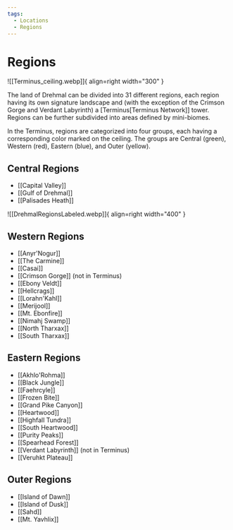 ```yaml
---
tags:
  - Locations
  - Regions
---
```



# Regions

![[Terminus_ceiling.webp]]{ align=right width="300" }

The land of Drehmal can be divided into 31 different regions, each region having its own signature landscape and (with the exception of the Crimson Gorge and Verdant Labyrinth) a [Terminus[Terminus Network]] tower. Regions can be further subdivided into areas defined by mini-biomes.

In the Terminus, regions are categorized into four groups, each having a corresponding color marked on the ceiling. The groups are Central (green), Western (red), Eastern (blue), and Outer (yellow). 


## Central Regions

 - [[Capital Valley]]
 - [[Gulf of Drehmal]]
 - [[Palisades Heath]]

 ![[DrehmalRegionsLabeled.webp]]{ align=right width="400" }

## Western Regions

 - [[Anyr'Nogur]]
 - [[The Carmine]]
 - [[Casai]]
 - [[Crimson Gorge]] (not in Terminus)
 - [[Ebony Veldt]]
 - [[Hellcrags]]
 - [[Lorahn'Kahl]]
 - [[Merijool]]
 - [[Mt. Ebonfire]]
 - [[Nimahj Swamp]]
 - [[North Tharxax]]
 - [[South Tharxax]]


## Eastern Regions

 - [[Akhlo'Rohma]]
 - [[Black Jungle]]
 - [[Faehrcyle]]
 - [[Frozen Bite]]
 - [[Grand Pike Canyon]]
 - [[Heartwood]]
 - [[Highfall Tundra]]
 - [[South Heartwood]]
 - [[Purity Peaks]]
 - [[Spearhead Forest]]
 - [[Verdant Labyrinth]] (not in Terminus)
 - [[Veruhkt Plateau]]


## Outer Regions

 - [[Island of Dawn]]
 - [[Island of Dusk]]
 - [[Sahd]]
 - [[Mt. Yavhlix]]


